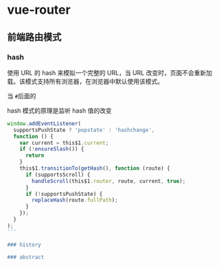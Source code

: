 # vue-router

## 前端路由模式

### hash

使用 URL 的 hash 来模拟一个完整的 URL，当 URL 改变时，页面不会重新加载。该模式支持所有浏览器，在浏览器中默认使用该模式。

当 `#`后面的

hash 模式的原理是监听 hash 值的改变

````js
window.addEventListener(
  supportsPushState ? 'popstate' : 'hashchange',
  function () {
    var current = this$1.current;
    if (!ensureSlash()) {
      return
    }
    this$1.transitionTo(getHash(), function (route) {
      if (supportsScroll) {
        handleScroll(this$1.router, route, current, true);
      }
      if (!supportsPushState) {
        replaceHash(route.fullPath);
      }
    });
  }
);
```

### history

### abstract
````
